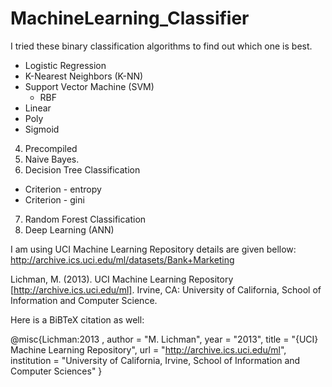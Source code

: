 # MachineLearning_Classifier
I tried these binary classification algorithms to find out which one is best. 

  - Logistic Regression
  - K-Nearest Neighbors (K-NN)
  - Support Vector Machine (SVM) 
    - RBF
  - Linear
  - Poly
  - Sigmoid
4. Precompiled
5. Naive Bayes.
6. Decision Tree Classification
  - Criterion - entropy
  - Criterion - gini
7. Random Forest Classification
8. Deep Learning (ANN)

I am using UCI Machine Learning Repository details are given bellow:
http://archive.ics.uci.edu/ml/datasets/Bank+Marketing

Lichman, M. (2013). UCI Machine Learning Repository [http://archive.ics.uci.edu/ml]. Irvine, CA: University of California, School of Information and Computer Science.

Here is a BiBTeX citation as well:

@misc{Lichman:2013 ,
author = "M. Lichman",
year = "2013",
title = "{UCI} Machine Learning Repository",
url = "http://archive.ics.uci.edu/ml",
institution = "University of California, Irvine, School of Information and Computer Sciences" }
